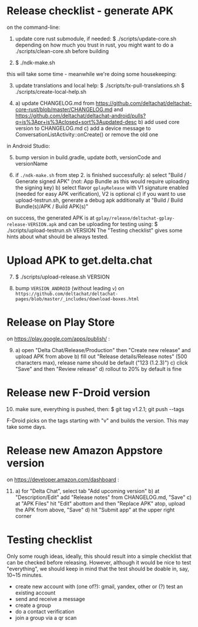 # Release checklist - generate APK

on the command-line:

1. update core rust submodule, if needed:
   $ ./scripts/update-core.sh
   depending on how much you trust in rust, you might want to do a
   ./scripts/clean-core.sh before building

2. $ ./ndk-make.sh

this will take some time - meanwhile we're doing some housekeeping:

3. update translations and local help:
   $ ./scripts/tx-pull-translations.sh
   $ ./scripts/create-local-help.sh

4. a) update CHANGELOG.md
      from https://github.com/deltachat/deltachat-core-rust/blob/master/CHANGELOG.md
      and https://github.com/deltachat/deltachat-android/pulls?q=is%3Apr+is%3Aclosed+sort%3Aupdated-desc
   b) add used core version to CHANGELOG.md
   c) add a device message to ConversationListActivity::onCreate()
      or remove the old one

in Android Studio:

5. bump version in build.gradle,
   update _both_, versionCode and versionName

6. if `./ndk-make.sh` from step 2. is finished successfully:
   a) select "Build / Generate signed APK"
      (not: App Bundle as this would require uploading the signing key)
   b) select flavor `gplayRelease` with V1 signature enabled
      (needed for easy APK verification), V2 is optional
   c) if you want to use upload-testrun.sh, generate a debug apk additionally at
      "Build / Build Bundle(s)/APK / Build APK(s)"

on success, the generated APK is at
`gplay/release/deltachat-gplay-release-VERSION.apk`
and can be uploading for testing using:
$ ./scripts/upload-testrun.sh VERSION
The "Testing checklist" gives some hints about what should be always tested.


# Upload APK to get.delta.chat

7. $ ./scripts/upload-release.sh VERSION

8. bump `VERSION_ANDROID` (without leading `v`) on
   `https://github.com/deltachat/deltachat-pages/blob/master/_includes/download-boxes.html`


# Release on Play Store

on https://play.google.com/apps/publish/ :

9. a) open "Delta Chat/Release/Production"
      then "Create new release" and upload APK from above
   b) fill out "Release details/Release notes" (500 characters max),
      release name should be default ("123 (1.2.3)")
   c) click "Save" and then "Review release"
   d) rollout to 20% by default is fine


# Release new F-Droid version

10. make sure, everything is pushed, then:
    $ git tag v1.2.1; git push --tags
    
F-Droid picks on the tags starting with "v" and builds the version.
This may take some days.


# Release new Amazon Appstore version

on https://developer.amazon.com/dashboard :

11. a) for "Delta Chat", select tab "Add upcoming version"
    b) at "Description/Edit" add "Release notes" from CHANGELOG.md, "Save"
	c) at "APK Files" hit "Edit" abottom and then "Replace APK" atop,
       upload the APK from above, "Save"
	d) hit "Submit app" at the upper right corner


# Testing checklist

Only some rough ideas, ideally, this should result into a simple checklist
that can be checked before releasing.
However, although it would be nice to test "everything", we should keep in mind
that the test should be doable in, say, 10~15 minutes.
- create new account with (one of?): gmail, yandex, other
  or (?) test an existing account
- send and receive a message
- create a group
- do a contact verification
- join a group via a qr scan
